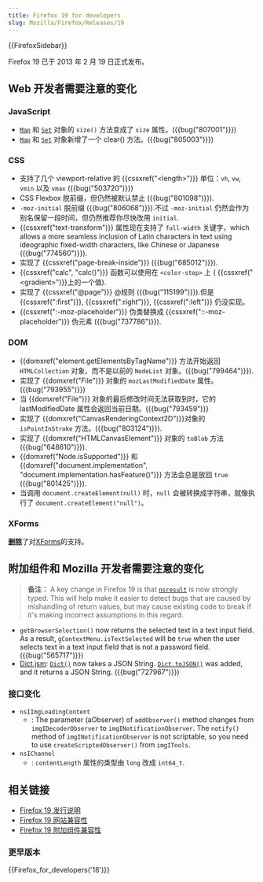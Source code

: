 ```yaml
---
title: Firefox 19 for developers
slug: Mozilla/Firefox/Releases/19
---
```


{{FirefoxSidebar}}

Firefox 19 已于 2013 年 2 月 19 日正式发布。

## Web 开发者需要注意的变化

### JavaScript

- [`Map`](/zh-CN/docs/JavaScript/Reference/Global_Objects/Map) 和 [`Set`](/zh-CN/docs/JavaScript/Reference/Global_Objects/Set) 对象的 `size()` 方法变成了 `size` 属性。({{bug("807001")}})
- [`Map`](/zh-CN/docs/JavaScript/Reference/Global_Objects/Map) 和 [`Set`](/zh-CN/docs/JavaScript/Reference/Global_Objects/Set) 对象新增了一个 clear() 方法。({{bug("805003")}})

### CSS

- 支持了几个 viewport-relative 的 {{cssxref("&lt;length&gt;")}} 单位：`vh`, `vw`, `vmin` 以及 `vmax` ({{bug("503720")}})
- CSS Flexbox 脱前缀，但仍然被默认禁止 ({{bug("801098")}}).
- `-moz-initial` 脱前缀 ({{bug("806068")}}).不过 `-moz-initial` 仍然会作为别名保留一段时间，但仍然推荐你尽快改用 `initial`.
- {{cssxref("text-transform")}} 属性现在支持了 `full-width` 关键字，which allows a more seamless inclusion of Latin characters in text using ideographic fixed-width characters, like Chinese or Japanese ({{bug("774560")}}).
- 实现了 {{cssxref("page-break-inside")}} ({{bug("685012")}}).
- {{cssxref("calc", "calc()")}} 函数可以使用在 `<color-stop>` 上 ( {{cssxref("&lt;gradient&gt;")}}上的一个值).
- 实现了 {{cssxref("@page")}} @规则 ({{bug("115199")}}).但是 {{cssxref(":first")}}, {{cssxref(":right")}}, {{cssxref(":left")}} 仍没实现。
- {{cssxref(":-moz-placeholder")}} 伪类替换成 {{cssxref("::-moz-placeholder")}} 伪元素 ({{bug("737786")}}).

### DOM

- {{domxref("element.getElementsByTagName")}} 方法开始返回 `HTMLCollection` 对象，而不是以前的 `NodeList` 对象。({{bug("799464")}}).
- 实现了 {{domxref("File")}} 对象的 `mozLastModifiedDate` 属性。({{bug("793955")}})
- 当 {{domxref("File")}} 对象的最后修改时间无法获取到时，它的 lastModifiedDate 属性会返回当前日期。({{bug("793459")}}
- 实现了 {{domxref("CanvasRenderingContext2D")}}对象的 `isPointInStroke` 方法。({{bug("803124")}}).
- 实现了 {{domxref("HTMLCanvasElement")}} 对象的 `toBlob` 方法 ({{bug("648610")}}).
- {{domxref("Node.isSupported")}} 和 {{domxref("document.implementation", "document.implementation.hasFeature()")}} 方法会总是放回 `true` ({{bug("801425")}}).
- 当调用 `document.createElement(null)` 时，`null` 会被转换成字符串，就像执行了 `document.createElement("null")`。

### XForms

[**删除**](http://www.philipp-wagner.com/blog/2011/07/the-future-of-mozilla-xforms/)了对[XForms](/zh-CN/docs/XForms)的支持。

## 附加组件和 Mozilla 开发者需要注意的变化

> **备注：** A key change in Firefox 19 is that [`nsresult`](/zh-CN/docs/XPCOM_API_Reference/nsresult) is now strongly typed. This will help make it easier to detect bugs that are caused by mishandling of return values, but may cause existing code to break if it's making incorrect assumptions in this regard.

- `getBrowserSelection()` now returns the selected text in a text input field. As a result, `gContextMenu.isTextSelected` will be `true` when the user selects text in a text input field that is not a password field. ({{bug("565717")}})
- [Dict.jsm](/zh-CN/docs/Mozilla/JavaScript_code_modules/Dict.jsm): [`Dict()`](/zh-CN/docs/Mozilla/JavaScript_code_modules/Dict.jsm#Creating_a_dictionary) now takes a JSON String. [`Dict.toJSON()`](</zh-CN/docs/Mozilla/JavaScript_code_modules/Dict.jsm#toJSON()>) was added, and it returns a JSON String. ({{bug("727967")}})

### 接口变化

- `nsIImgLoadingContent`
  - : The parameter (aObserver) of `addObserver()` method changes from `imgIDecoderObserver` to `imgINotificationObserver`. The `notify()` method of `imgINotificationObserver` is not scriptable, so you need to use `createScriptedObserver()` from `imgITools`.
- `nsIChannel`
  - : `contentLength` 属性的类型由 `long` 改成 `int64_t`.

## 相关链接

- [Firefox 19 发行说明](http://www.mozilla.org/zh-CN/firefox/19.0/releasenotes/)
- [Firefox 19 网站兼容性](/zh-CN/docs/Site_Compatibility_for_Firefox_19)
- [Firefox 19 附加组件兼容性](https://blog.mozilla.org/addons/2013/02/07/compatibility-for-firefox-19/)

### 更早版本

{{Firefox_for_developers('18')}}
